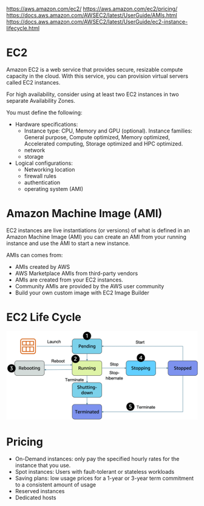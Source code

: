 https://aws.amazon.com/ec2/
https://aws.amazon.com/ec2/pricing/
https://docs.aws.amazon.com/AWSEC2/latest/UserGuide/AMIs.html
https://docs.aws.amazon.com/AWSEC2/latest/UserGuide/ec2-instance-lifecycle.html

# EC2
Amazon EC2 is a web service that provides secure, resizable compute capacity in the cloud. With this service, you can provision virtual servers called EC2 instances. 

For high availability, consider using at least two EC2 instances in two separate Availability Zones.

You must define the following: 
- Hardware specifications: 
    - Instance type: CPU, Memory and GPU (optional). Instance families: General purpose, Compute optimized, Memory optimized, Accelerated computing, Storage optimized and HPC optimized.
    - network
    - storage
- Logical configurations: 
    - Networking location
    - firewall rules
    - authentication
    - operating system (AMI)

# Amazon Machine Image (AMI)
EC2 instances are live instantiations (or versions) of what is defined in an Amazon Machine Image (AMI)
you can create an AMI from your running instance and use the AMI to start a new instance.

AMIs can comes from:
- AMIs created by AWS
- AWS Marketplace AMIs from third-party vendors
- AMIs are created from your EC2 instances.
- Community AMIs are provided by the AWS user community
- Build your own custom image with EC2 Image Builder

# EC2 Life Cycle
![LifeCycle](/img/lifecycle2.png)

# Pricing
- On-Demand instances: only pay the specified hourly rates for the instance that you use.
- Spot instances: Users with fault-tolerant or stateless workloads    
- Saving plans:  low usage prices for a 1-year or 3-year term commitment to a consistent amount of usage
- Reserved instances
- Dedicated hosts